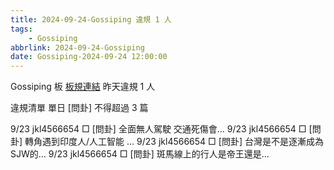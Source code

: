 ```yaml
---
title: 2024-09-24-Gossiping 違規 1 人
tags:
    - Gossiping
abbrlink: 2024-09-24-Gossiping
date: Gossiping-2024-09-24 12:00:00
---
```

Gossiping 板 [板規連結](https://www.ptt.cc/bbs/Gossiping/M.1637425085.A.07D.html)
昨天違規 1 人
<!-- more -->

違規清單
單日 [問卦] 不得超過 3 篇

9/23 jkl4566654 □ [問卦] 全面無人駕駛 交通死傷會…
9/23 jkl4566654 □ [問卦] 轉角遇到印度人/人工智能 …
9/23 jkl4566654 □ [問卦] 台灣是不是逐漸成為SJW的…
9/23 jkl4566654 □ [問卦] 斑馬線上的行人是帝王還是…
